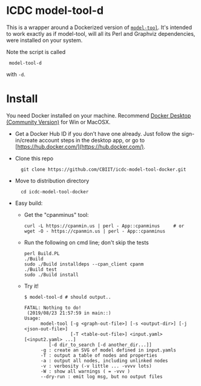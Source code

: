 # ICDC model-tool-d

This is a wrapper around a Dockerized version of [`model-tool`](https://github.com/CBIIT/icdc-model-tools). It's intended to work exactly as if model-tool, will all its Perl and Graphviz dependencies, were installed on your system.

Note the script is called

     model-tool-d

with ``-d``.


# Install

You need Docker installed on your machine. Recommend [Docker Desktop (Community Version)](https://www.docker.com/products/docker-desktop) for Win or MacOSX.

* Get a Docker Hub ID if you don't have one already. Just follow the sign-in/create account steps in the desktop app, or go to [https://hub.docker.com/](https://hub.docker.com/).

* Clone this repo

        git clone https://github.com/CBIIT/icdc-model-tool-docker.git 

* Move to distribution directory

        cd icdc-model-tool-docker

* Easy build:

  * Get the "cpanminus" tool:

        curl -L https://cpanmin.us | perl - App::cpanminus     # or
        wget -O - https://cpanmin.us | perl - App::cpanminus

  * Run the following on cmd line; don't skip the tests

        perl Build.PL
        ./Build
		sudo ./Build installdeps --cpan_client cpanm
        ./Build test
        sudo ./Build install

  * Try it!

        $ model-tool-d # should output..

        FATAL: Nothing to do!
         (2019/08/23 21:57:59 in main::)
        Usage:
              model-tool [-g <graph-out-file>] [-s <output-dir>] [-j <json-out-file>] 
                         [-T <table-out-file>] <input.yaml> [<input2.yaml> ...]
                 [-d dir_to_search [-d another_dir...]]
              -g : create an SVG of model defined in input.yamls
              -T : output a table of nodes and properties
              -a : output all nodes, including unlinked nodes
              -v : verbosity (-v little ... -vvvv lots)
              -W : show all warnings ( = -vvv )
              --dry-run : emit log msg, but no output files




